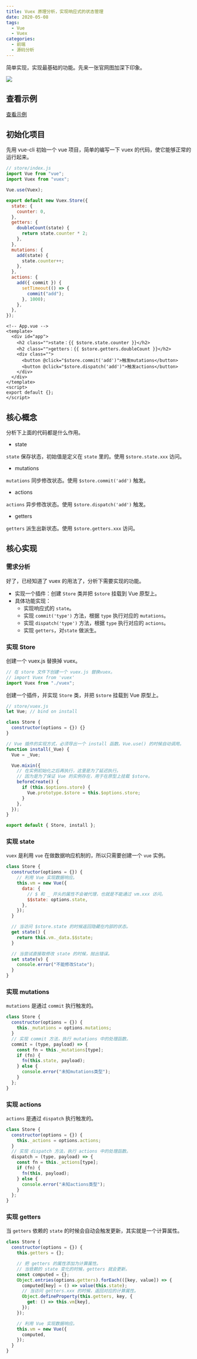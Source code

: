 ```yaml
---
title: Vuex 原理分析，实现响应式的状态管理
date: 2020-05-08
tags:
  - Vue
  - Vuex
categories:
  - 前端
  - 源码分析
---
```


简单实现，实现最基础的功能。先来一张官网图加深下印象。

![](./image/vue2-vuex-analysis/vuex.png)

## 查看示例

[查看示例](https://github.com/haiweilian/demos/tree/master/Vue/vuex-simple-imp)

## 初始化项目

先用 vue-cli 初始一个 vue 项目，简单的编写一下 vuex 的代码，使它能够正常的运行起来。

```js
// store/index.js
import Vue from "vue";
import Vuex from "vuex";

Vue.use(Vuex);

export default new Vuex.Store({
  state: {
    counter: 0,
  },
  getters: {
    doubleCount(state) {
      return state.counter * 2;
    },
  },
  mutations: {
    add(state) {
      state.counter++;
    },
  },
  actions: {
    add({ commit }) {
      setTimeout(() => {
        commit("add");
      }, 1000);
    },
  },
});
```

```vue
<!-- App.vue -->
<template>
  <div id="app">
    <h2 class="">state：{{ $store.state.counter }}</h2>
    <h2 class="">getters：{{ $store.getters.doubleCount }}</h2>
    <div class="">
      <button @click="$store.commit('add')">触发mutations</button>
      <button @click="$store.dispatch('add')">触发actions</button>
    </div>
  </div>
</template>
<script>
export default {};
</script>
```

## 核心概念

分析下上面的代码都是什么作用。

- state

`state` 保存状态，初始值是定义在 `state` 里的。使用 `$store.state.xxx` 访问。

- mutations

`mutations` 同步修改状态。使用 `$store.commit('add')` 触发。

- actions

`actions` 异步修改状态。使用 `$store.dispatch('add')` 触发。

- getters

`getters` 派生出新状态。使用 `$store.getters.xxx` 访问。

## 核心实现

### 需求分析

好了，已经知道了 vuex 的用法了，分析下需要实现的功能。

- 实现一个插件：创建 `Store` 类并把 `$store` 挂载到 Vue 原型上。
- 具体功能实现：
  - 实现响应式的 `state`。
  - 实现 `commit('type')` 方法，根据 `type` 执行对应的 `mutations`。
  - 实现 `dispatch('type')` 方法，根据 `type` 执行对应的 `actions`。
  - 实现 `getters`，对`state` 做派生。

### 实现 Store

创建一个 vuex.js 替换掉 vuex。

```js
// 在 store 文件下创建一个 vuex.js 替换vuex。
// import Vuex from 'vuex'
import Vuex from "./vuex";
```

创建一个插件，并实现 `Store` 类，并把 `$store` 挂载到 Vue 原型上。

```javascript
// store/vuex.js
let Vue; // bind on install

class Store {
  constructor(options = {}) {}
}

// Vue 插件的实现方式，必须导出一个 install 函数。Vue.use() 的时候自动调用。
function install(_Vue) {
  Vue = _Vue;

  Vue.mixin({
    // 在实例初始化之后再执行，这里是为了延迟执行。
    // 因为是为了保证 Vue 的实例存在，用于在原型上挂载 $store。
    beforeCreate() {
      if (this.$options.store) {
        Vue.prototype.$store = this.$options.store;
      }
    },
  });
}

export default { Store, install };
```

### 实现 state

`vuex` 是利用 `vue` 在做数据响应机制的，所以只需要创建一个 `vue` 实例。

```js
class Store {
  constructor(options = {}) {
    // 利用 Vue 实现数据响应。
    this.vm = new Vue({
      data: {
        // $ 和 _ 开头的属性不会被代理，也就是不能通过 vm.xxx 访问。
        $$state: options.state,
      },
    });
  }

  // 当访问 $store.state 的时候返回隐藏在内部的状态。
  get state() {
    return this.vm._data.$$state;
  }

  // 当尝试直接取修改 state 的时候，抛出错误。
  set state(v) {
    console.error("不能修改State");
  }
}
```

### 实现 mutations

`mutations` 是通过 `commit` 执行触发的。

```js
class Store {
  constructor(options = {}) {
    this._mutations = options.mutations;
  }
  // 实现 commit 方法，执行 mutations 中的处理函数。
  commit = (type, payload) => {
    const fn = this._mutations[type];
    if (fn) {
      fn(this.state, payload);
    } else {
      console.error("未知mutations类型");
    }
  };
}
```

### 实现 actions

`actions` 是通过 `dispatch` 执行触发的。

```js
class Store {
  constructor(options = {}) {
    this._actions = options.actions;
  }
  // 实现 dispatch 方法，执行 actions 中的处理函数。
  dispatch = (type, payload) => {
    const fn = this._actions[type];
    if (fn) {
      fn(this, payload);
    } else {
      console.error("未知actions类型");
    }
  };
}
```

### 实现 getters

当 `getters` 依赖的 `state` 的时候会自动会触发更新，其实就是一个计算属性。

```js
class Store {
  constructor(options = {}) {
    this.getters = {};

    // 把 getters 的属性添加为计算属性。
    // 当依赖的 state 变化的时候，getters 就会更新。
    const computed = {};
    Object.entries(options.getters).forEach(([key, value]) => {
      computed[key] = () => value(this.state);
      // 当访问 getters.xxx 的时候，返回对应的计算属性。
      Object.defineProperty(this.getters, key, {
        get: () => this.vm[key],
      });
    });

    // 利用 Vue 实现数据响应。
    this.vm = new Vue({
      computed,
    });
  }
}
```
